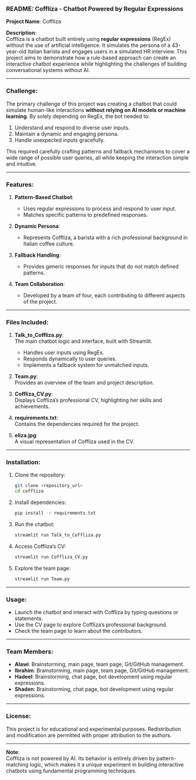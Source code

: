 ### README: Coffliza - Chatbot Powered by Regular Expressions  

**Project Name**: Coffliza  

**Description**:  
Coffliza is a chatbot built entirely using **regular expressions** (RegEx) without the use of artificial intelligence. It simulates the persona of a 43-year-old Italian barista and engages users in a simulated HR interview. This project aims to demonstrate how a rule-based approach can create an interactive chatbot experience while highlighting the challenges of building conversational systems without AI.

---

### Challenge:  
The primary challenge of this project was creating a chatbot that could simulate human-like interactions **without relying on AI models or machine learning**. By solely depending on RegEx, the bot needed to:  
1. Understand and respond to diverse user inputs.  
2. Maintain a dynamic and engaging persona.  
3. Handle unexpected inputs gracefully.  

This required carefully crafting patterns and fallback mechanisms to cover a wide range of possible user queries, all while keeping the interaction simple and intuitive.

---

### Features:
1. **Pattern-Based Chatbot**:  
   - Uses regular expressions to process and respond to user input.  
   - Matches specific patterns to predefined responses.  

2. **Dynamic Persona**:  
   - Represents Coffliza, a barista with a rich professional background in Italian coffee culture.  

3. **Fallback Handling**:  
   - Provides generic responses for inputs that do not match defined patterns.  

4. **Team Collaboration**:  
   - Developed by a team of four, each contributing to different aspects of the project.

---

### Files Included:
1. **Talk_to_Coffliza.py**:  
   The main chatbot logic and interface, built with Streamlit.  
   - Handles user inputs using RegEx.  
   - Responds dynamically to user queries.  
   - Implements a fallback system for unmatched inputs.

2. **Team.py**:  
   Provides an overview of the team and project description.  

3. **Coffliza_CV.py**:  
   Displays Coffliza’s professional CV, highlighting her skills and achievements.  

4. **requirements.txt**:  
   Contains the dependencies required for the project.  

5. **eliza.jpg**:  
   A visual representation of Coffliza used in the CV.

---

### Installation:
1. Clone the repository:  
   ```bash
   git clone <repository_url>
   cd coffliza
   ```

2. Install dependencies:  
   ```bash
   pip install -r requirements.txt
   ```

3. Run the chatbot:  
   ```bash
   streamlit run Talk_to_Coffliza.py
   ```

4. Access Coffliza’s CV:  
   ```bash
   streamlit run Coffliza_CV.py
   ```

5. Explore the team page:  
   ```bash
   streamlit run Team.py
   ```

---

### Usage:
- Launch the chatbot and interact with Coffliza by typing questions or statements.  
- Use the CV page to explore Coffliza’s professional background.  
- Check the team page to learn about the contributors.  

---

### Team Members:
- **Alawi**: Brainstorming, main page, team page, Git/GitHub management.  
- **Ibrahim**: Brainstorming, main page, team page, Git/GitHub management.  
- **Hadeel**: Brainstorming, chat page, bot development using regular expressions.  
- **Shaden**: Brainstorming, chat page, bot development using regular expressions.  

---

### License:
This project is for educational and experimental purposes. Redistribution and modification are permitted with proper attribution to the authors.  

---

**Note**:  
Coffliza is not powered by AI. Its behavior is entirely driven by pattern-matching logic, which makes it a unique experiment in building interactive chatbots using fundamental programming techniques.
